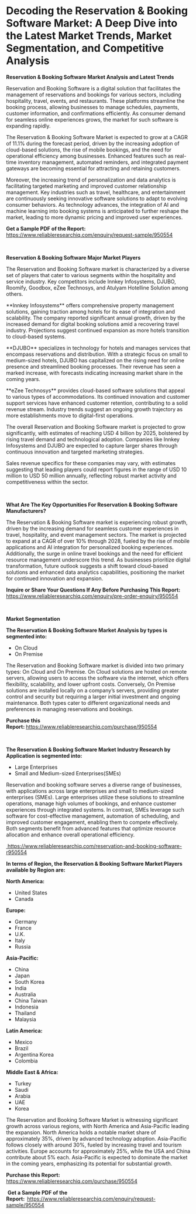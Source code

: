 <p><h1>Decoding the Reservation & Booking Software Market: A Deep Dive into the Latest Market Trends, Market Segmentation, and Competitive Analysis</h1></p><p><strong>Reservation & Booking Software Market Analysis and Latest Trends</strong></p>
<p><p>Reservation and Booking Software is a digital solution that facilitates the management of reservations and bookings for various sectors, including hospitality, travel, events, and restaurants. These platforms streamline the booking process, allowing businesses to manage schedules, payments, customer information, and confirmations efficiently. As consumer demand for seamless online experiences grows, the market for such software is expanding rapidly.</p><p>The Reservation & Booking Software Market is expected to grow at a CAGR of 11.1% during the forecast period, driven by the increasing adoption of cloud-based solutions, the rise of mobile bookings, and the need for operational efficiency among businesses. Enhanced features such as real-time inventory management, automated reminders, and integrated payment gateways are becoming essential for attracting and retaining customers. </p><p>Moreover, the increasing trend of personalization and data analytics is facilitating targeted marketing and improved customer relationship management. Key industries such as travel, healthcare, and entertainment are continuously seeking innovative software solutions to adapt to evolving consumer behaviors. As technology advances, the integration of AI and machine learning into booking systems is anticipated to further reshape the market, leading to more dynamic pricing and improved user experiences.</p></p>
<p><strong>Get a Sample PDF of the Report:&nbsp;</strong> <a href="https://www.reliableresearchiq.com/enquiry/request-sample/950554?utm_campaign=3704&utm_medium=2&utm_source=Github&utm_content=ia&utm_term=17042025&utm_id=reservation-booking-software">https://www.reliableresearchiq.com/enquiry/request-sample/950554</a></p>
<p>&nbsp;</p>
<p><strong>Reservation & Booking Software Major Market Players</strong></p>
<p><p>The Reservation and Booking Software market is characterized by a diverse set of players that cater to various segments within the hospitality and service industry. Key competitors include Innkey Infosystems, DJUBO, Roomify, Goodbox, eZee Technosys, and Atulyam Hotelline Solution among others.</p><p>**Innkey Infosystems** offers comprehensive property management solutions, gaining traction among hotels for its ease of integration and scalability. The company reported significant annual growth, driven by the increased demand for digital booking solutions amid a recovering travel industry. Projections suggest continued expansion as more hotels transition to cloud-based systems.</p><p>**DJUBO** specializes in technology for hotels and manages services that encompass reservations and distribution. With a strategic focus on small to medium-sized hotels, DJUBO has capitalized on the rising need for online presence and streamlined booking processes. Their revenue has seen a marked increase, with forecasts indicating increasing market share in the coming years.</p><p>**eZee Technosys** provides cloud-based software solutions that appeal to various types of accommodations. Its continued innovation and customer support services have enhanced customer retention, contributing to a solid revenue stream. Industry trends suggest an ongoing growth trajectory as more establishments move to digital-first operations.</p><p>The overall Reservation and Booking Software market is projected to grow significantly, with estimates of reaching USD 4 billion by 2025, bolstered by rising travel demand and technological adoption. Companies like Innkey Infosystems and DJUBO are expected to capture larger shares through continuous innovation and targeted marketing strategies.</p><p>Sales revenue specifics for these companies may vary, with estimates suggesting that leading players could report figures in the range of USD 10 million to USD 50 million annually, reflecting robust market activity and competitiveness within the sector.</p></p>
<p>&nbsp;</p>
<p><strong>What Are The Key Opportunities For Reservation & Booking Software Manufacturers?</strong></p>
<p><p>The Reservation & Booking Software market is experiencing robust growth, driven by the increasing demand for seamless customer experiences in travel, hospitality, and event management sectors. The market is projected to expand at a CAGR of over 10% through 2028, fueled by the rise of mobile applications and AI integration for personalized booking experiences. Additionally, the surge in online travel bookings and the need for efficient resource management underscore this trend. As businesses prioritize digital transformation, future outlook suggests a shift toward cloud-based solutions and enhanced data analytics capabilities, positioning the market for continued innovation and expansion.</p></p>
<p><strong>Inquire or Share Your Questions If Any Before Purchasing This Report:</strong> <a href="https://www.reliableresearchiq.com/enquiry/pre-order-enquiry/950554?utm_campaign=3704&utm_medium=2&utm_source=Github&utm_content=ia&utm_term=17042025&utm_id=reservation-booking-software">https://www.reliableresearchiq.com/enquiry/pre-order-enquiry/950554</a></p>
<p>&nbsp;</p>
<p><strong>Market Segmentation</strong></p>
<p><strong>The Reservation & Booking Software Market Analysis by types is segmented into:</strong></p>
<p><ul><li>On Cloud</li><li>On Premise</li></ul></p>
<p><p>The Reservation and Booking Software market is divided into two primary types: On Cloud and On Premise. On Cloud solutions are hosted on remote servers, allowing users to access the software via the internet, which offers flexibility, scalability, and lower upfront costs. Conversely, On Premise solutions are installed locally on a company’s servers, providing greater control and security but requiring a larger initial investment and ongoing maintenance. Both types cater to different organizational needs and preferences in managing reservations and bookings.</p></p>
<p><strong>Purchase this Report:&nbsp;</strong><a href="https://www.reliableresearchiq.com/purchase/950554?utm_campaign=3704&utm_medium=2&utm_source=Github&utm_content=ia&utm_term=17042025&utm_id=reservation-booking-software">https://www.reliableresearchiq.com/purchase/950554</a></p>
<p>&nbsp;</p>
<p><strong>The Reservation & Booking Software Market Industry Research by Application is segmented into:</strong></p>
<p><ul><li>Large Enterprises</li><li>Small and Medium-sized Enterprises(SMEs)</li></ul></p>
<p><p>Reservation and booking software serves a diverse range of businesses, with applications across large enterprises and small to medium-sized enterprises (SMEs). Large enterprises utilize these solutions to streamline operations, manage high volumes of bookings, and enhance customer experiences through integrated systems. In contrast, SMEs leverage such software for cost-effective management, automation of scheduling, and improved customer engagement, enabling them to compete effectively. Both segments benefit from advanced features that optimize resource allocation and enhance overall operational efficiency.</p></p>
<p><a href="https://www.reliableresearchiq.com/reservation-and-booking-software-r950554?utm_campaign=3704&utm_medium=2&utm_source=Github&utm_content=ia&utm_term=17042025&utm_id=reservation-booking-software">&nbsp;https://www.reliableresearchiq.com/reservation-and-booking-software-r950554</a></p>
<p><strong>In terms of Region, the Reservation & Booking Software Market Players available by Region are:</strong></p>
<p>
    <p> <strong> North America: </strong>
        <ul>
            <li>United States</li>
            <li>Canada</li>
        </ul>
        </p> 
    <p> <strong> Europe: </strong>
        <ul>
            <li>Germany</li>
            <li>France</li>
            <li>U.K.</li>
            <li>Italy</li>
            <li>Russia</li>
        </ul>
        </p> 
    <p> <strong> Asia-Pacific: </strong>
        <ul>
            <li>China</li>
            <li>Japan</li>
            <li>South Korea</li>
            <li>India</li>
            <li>Australia</li>
            <li>China Taiwan</li>
            <li>Indonesia</li>
            <li>Thailand</li>
            <li>Malaysia</li>
        </ul>
        </p> 
    <p> <strong> Latin America: </strong>
        <ul>
            <li>Mexico</li>
            <li>Brazil</li>
            <li>Argentina Korea</li>
            <li>Colombia</li>
        </ul>
        </p> 
    <p> <strong> Middle East & Africa: </strong>
        <ul>
            <li>Turkey</li>
            <li>Saudi</li>
            <li>Arabia</li>
            <li>UAE</li>
            <li>Korea</li>
        </ul>
    </p>
    </p>
<p><p>The Reservation and Booking Software Market is witnessing significant growth across various regions, with North America and Asia-Pacific leading the expansion. North America holds a notable market share of approximately 35%, driven by advanced technology adoption. Asia-Pacific follows closely with around 30%, fueled by increasing travel and tourism activities. Europe accounts for approximately 25%, while the USA and China contribute about 5% each. Asia-Pacific is expected to dominate the market in the coming years, emphasizing its potential for substantial growth.</p></p>
<p><strong>Purchase this Report: </strong><a href="https://www.reliableresearchiq.com/purchase/950554?utm_campaign=3704&utm_medium=2&utm_source=Github&utm_content=ia&utm_term=17042025&utm_id=reservation-booking-software">https://www.reliableresearchiq.com/purchase/950554</a></p>
<p>&nbsp;<strong>Get a Sample PDF of the Report:&nbsp;&nbsp;</strong><a href="https://www.reliableresearchiq.com/enquiry/request-sample/950554?utm_campaign=3704&utm_medium=2&utm_source=Github&utm_content=ia&utm_term=17042025&utm_id=reservation-booking-software">https://www.reliableresearchiq.com/enquiry/request-sample/950554</a></p>
<p><strong></strong></p>
<p><p></p><p></p><p></p></p>